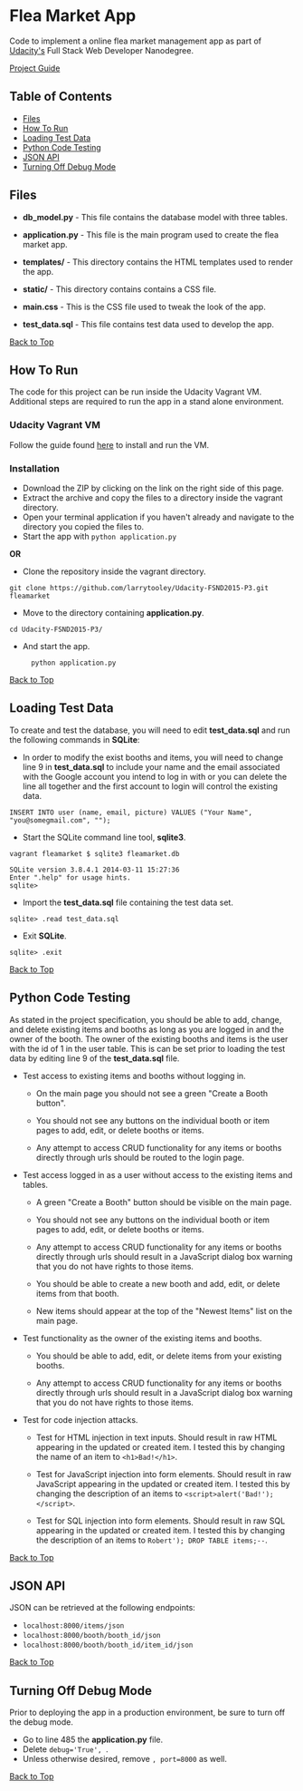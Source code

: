# Flea Market App

Code to implement a online flea market management app as part of [Udacity's](https://www.udacity.com) Full Stack Web Developer Nanodegree.

[Project Guide](https://docs.google.com/document/d/1jFjlq_f-hJoAZP8dYuo5H3xY62kGyziQmiv9EPIA7tM/pub?embedded=true)

## Table of Contents
* [Files](#files)
* [How To Run](#how-to-run)
* [Loading Test Data](#loading-test-data)
* [Python Code Testing](#python-code-testing)
* [JSON API](#json-api)
* [Turning Off Debug Mode](#turning-off-debug-mode)

## Files

* **db_model.py** - This file contains the database model with three tables.

* **application.py** - This file is the main program used to create the flea market app.

* **templates/** - This directory contains the HTML templates used to render the app.

* **static/** - This directory contains contains a CSS file.

* **main.css** - This is the CSS file used to tweak the look of the app.

* **test_data.sql** - This file contains test data used to develop the app.


[Back to Top](#flea-market-app)


## How To Run

The code for this project can be run inside the Udacity Vagrant VM.  Additional steps are required to run the app in a stand alone environment.

### Udacity Vagrant VM

Follow the guide found [here](https://www.udacity.com/wiki/ud197/install-vagrant) to install and run the VM.

### Installation
* Download the ZIP by clicking on the link on the right side of this page.
* Extract the archive and copy the files to a directory inside the vagrant directory.
* Open your terminal application if you haven't already and navigate to the directory you copied the files to.
* Start the app with ```python application.py```

**OR**

* Clone the repository inside the vagrant directory.

 ```
 git clone https://github.com/larrytooley/Udacity-FSND2015-P3.git fleamarket
 ```

* Move to the directory containing **application.py**.

 ```
 cd Udacity-FSND2015-P3/
 ```

* And start the app.

  ```
    python application.py
  ```

[Back to Top](#flea-market-app)

## Loading Test Data

To create and test the database, you will need to edit **test_data.sql** and run the following commands in **SQLite**:

* In order to modify the exist booths and items, you will need to change line 9 in **test_data.sql** to include your name and the email associated with the Google account you intend to log in with or you can delete the line all together and the first account to login will control the existing data.

```
INSERT INTO user (name, email, picture) VALUES ("Your Name", "you@somegmail.com", "");
 ```

* Start the SQLite command line tool, **sqlite3**.

```
vagrant fleamarket $ sqlite3 fleamarket.db

SQLite version 3.8.4.1 2014-03-11 15:27:36
Enter ".help" for usage hints.
sqlite>
```

* Import the **test_data.sql** file containing the test data set.

```
sqlite> .read test_data.sql
```

* Exit **SQLite**.

```
sqlite> .exit
```

[Back to Top](#flea-market-app)

## Python Code Testing

As stated in the project specification, you should be able to add, change, and delete existing items and booths as long as you are logged in and the owner of the booth. The owner of the existing booths and items is the user with the id of 1 in the user table.  This is can be set prior to loading the test data by editing line 9 of the **test_data.sql** file.

* Test access to existing items and booths without logging in.
  * On the main page you should not see a green "Create a Booth button".

  * You should not see any buttons on the individual booth or item pages to add, edit, or delete booths or items.

  * Any attempt to access CRUD functionality for any items or booths directly through urls should be routed to the login page.

* Test access logged in as a user without access to the existing items and tables.
  * A green "Create a Booth" button should be visible on the main page.

  * You should not see any buttons on the individual booth or item pages to add, edit, or delete booths or items.

  * Any attempt to access CRUD functionality for any items or booths directly through urls should result in a JavaScript dialog box warning that you do not have rights to those items.

  * You should be able to create a new booth and add, edit, or delete items from that booth.

  * New items should appear at the top of the "Newest Items" list on the main page.

* Test functionality as the owner of the existing items and booths.
  * You should be able to add, edit, or delete items from your existing booths.

  * Any attempt to access CRUD functionality for any items or booths directly through urls should result in a JavaScript dialog box warning that you do not have rights to those items.

* Test for code injection attacks.
  * Test for HTML injection in text inputs. Should result in raw HTML appearing in the updated or created item. I tested this by changing the name of an item to ```<h1>Bad!</h1>```.

  * Test for JavaScript injection into form elements. Should result in raw JavaScript appearing in the updated or created item. I tested this by changing the description of an items to ```<script>alert('Bad!');</script>```.

  * Test for SQL injection into form elements. Should result in raw SQL appearing in the updated or created item. I tested this by changing the description of an items to ```Robert'); DROP TABLE items;--```.

[Back to Top](#flea-market-app)

## JSON API

JSON can be retrieved at the following endpoints:
* ```localhost:8000/items/json```
* ```localhost:8000/booth/booth_id/json```
* ```localhost:8000/booth/booth_id/item_id/json```

[Back to Top](#flea-market-app)

## Turning Off Debug Mode

Prior to deploying the app in a production environment, be sure to turn off the debug mode.

* Go to line 485 the **application.py** file.
* Delete ```debug='True', ```.
* Unless otherwise desired, remove ```, port=8000``` as well.

[Back to Top](#flea-market-app)
